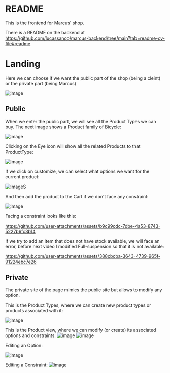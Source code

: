 # README
This is the frontend for Marcus' shop.

There is a README on the backend at https://github.com/lucassanco/marcus-backend/tree/main?tab=readme-ov-file#readme

# Landing

Here we can choose if we want the public part of the shop (being a cleint) or the private part (being Marcus)

![image](https://github.com/user-attachments/assets/89f4acdd-7ff1-4f6a-ac28-1585ab52bbe1)

## Public

When we enter the public part, we will see all the Product Types we can buy. 
The next image shows a Product family of Bicycle:

![image](https://github.com/user-attachments/assets/d282d85c-4570-4492-87e1-be32649c63f9)


Clicking on the Eye icon will show all the related Products to that ProductType:

![image](https://github.com/user-attachments/assets/caf966b4-eb74-459a-9241-1ed589fc7ada)

If we click on customize, we can select what options we want for the current product:

![image](https://github.com/user-attachments/assets/8ec12f8a-7196-48cd-b7de-42e1a9acb4b7)S

And then add the product to the Cart if we don't face any constraint:

![image](https://github.com/user-attachments/assets/b52bc969-245f-4fdc-b73a-679cf9ebd6e6)

Facing a constraint looks like this:

https://github.com/user-attachments/assets/b9c99cdc-7dbe-4a53-8743-5227b6fc3b14

If we try to add an item that does not have stock available, we will face an error, before next video I modified Full-suspension so that it is not available:

https://github.com/user-attachments/assets/388cbcba-3643-4739-965f-91224ebc7e26

## Private

The private site of the page mimics the public site but allows to modify any option.

This is the Product Types, where we can create new product types or products associated with it:

![image](https://github.com/user-attachments/assets/6dcf936c-16aa-41a2-ab45-b30b02ae7d52)

This is the Product view, where we can modify (or create) its associated options and constraints:
![image](https://github.com/user-attachments/assets/60574c6b-1c35-495e-b992-f4e6ee11fe4d)
![image](https://github.com/user-attachments/assets/c39e61a1-c78f-4e8a-a868-332966978286)

Editing an Option:

![image](https://github.com/user-attachments/assets/23d2be62-29ef-4077-89b0-507762b1fa8f)

Editing a Constraint:
![image](https://github.com/user-attachments/assets/6bb5c651-287d-4302-84fe-8dc7bb49de78)

